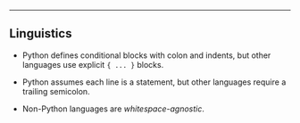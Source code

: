 ---

## Linguistics

- Python defines conditional blocks with colon and indents, but other languages use explicit `{ ... }` blocks.

- Python assumes each line is a statement, but other languages require a trailing semicolon.

- Non-Python languages are _whitespace-agnostic_.
